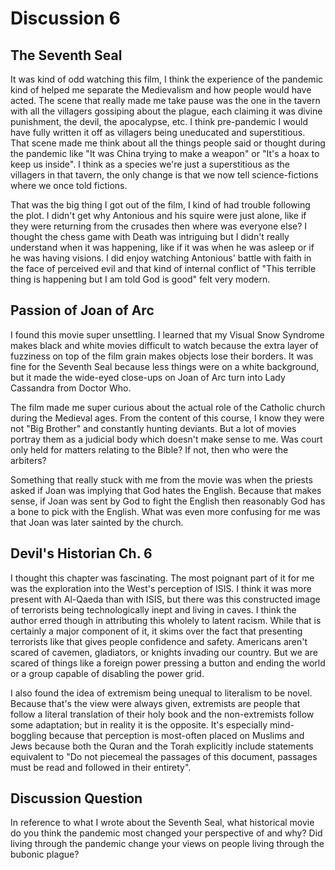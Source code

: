 # Discussion 6

## The Seventh Seal

It was kind of odd watching this film, I think the experience of the pandemic kind of helped me separate the Medievalism and how people would have acted. The scene that really made me take pause was the one in the tavern with all the villagers gossiping about the plague, each claiming it was divine punishment, the devil, the apocalypse, etc. I think pre-pandemic I would have fully written it off as villagers being uneducated and superstitious. That scene made me think about all the things people said or thought during the pandemic like "It was China trying to make a weapon" or "It's a hoax to keep us inside". I think as a species we're just a superstitious as the villagers in that tavern, the only change is that we now tell science-fictions where we once told fictions.

That was the big thing I got out of the film, I kind of had trouble following the plot. I didn't get why Antonious and his squire were just alone, like if they were returning from the crusades then where was everyone else? I thought the chess game with Death was intriguing but I didn't really understand when it was happening, like if it was when he was asleep or if he was having visions. I did enjoy watching Antonious' battle with faith in the face of perceived evil and that kind of internal conflict of "This terrible thing is happening but I am told God is good" felt very modern.

## Passion of Joan of Arc

I found this movie super unsettling. I learned that my Visual Snow Syndrome makes black and white movies difficult to watch because the extra layer of fuzziness on top of the film grain makes objects lose their borders. It was fine for the Seventh Seal because less things were on a white background, but it made the wide-eyed close-ups on Joan of Arc turn into Lady Cassandra from Doctor Who.

The film made me super curious about the actual role of the Catholic church during the Medieval ages. From the content of this course, I know they were not "Big Brother" and constantly hunting deviants. But a lot of movies portray them as a judicial body which doesn't make sense to me. Was court only held for matters relating to the Bible? If not, then who were the arbiters?

Something that really stuck with me from the movie was when the priests asked if Joan was implying that God hates the English. Because that makes sense, if Joan was sent by God to fight the English then reasonably God has a bone to pick with the English. What was even more confusing for me was that Joan was later sainted by the church.

## Devil's Historian Ch. 6

I thought this chapter was fascinating. The most poignant part of it for me was the exploration into the West's perception of ISIS. I think it was more present with Al-Qaeda than with ISIS, but there was this constructed image of terrorists being technologically inept and living in caves. I think the author erred though in attributing this wholely to latent racism. While that is certainly a major component of it, it skims over the fact that presenting terrorists like that gives people confidence and safety. Americans aren't scared of cavemen, gladiators, or knights invading our country. But we are scared of things like a foreign power pressing a button and ending the world or a group capable of disabling the power grid.

I also found the idea of extremism being unequal to literalism to be novel. Because that's the view were always given, extremists are people that follow a literal translation of their holy book and the non-extremists follow some adaptation; but in reality it is the opposite. It's especially mind-boggling because that perception is most-often placed on Muslims and Jews because both the Quran and the Torah explicitly include statements equivalent to "Do not piecemeal the passages of this document, passages must be read and followed in their entirety".

## Discussion Question

In reference to what I wrote about the Seventh Seal, what historical movie do you think the pandemic most changed your perspective of and why? Did living through the pandemic change your views on people living through the bubonic plague?
